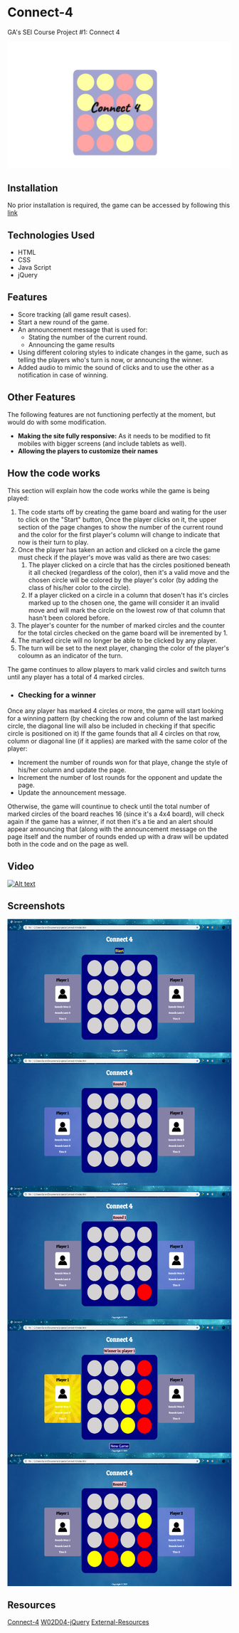 # Connect-4
GA's SEI Course Project #1: Connect 4

<p align="center">
<img src="images/logo.png" ></img> </p>


## Installation
No prior installation is required, the game can be accessed by following this <a href="">link</a>

## Technologies Used
* HTML
* CSS
* Java Script
* jQuery


## Features
* Score tracking (all game result cases).
* Start a new round of the game.
* An announcement message that is used for:
  * Stating the number of the current round.
  * Announcing the game results
* Using different coloring styles to indicate changes in the game, such as telling the players who's turn is now, or announcing the winner.
* Added audio to mimic the sound of clicks and to use the other as a notification in case of winning.

## Other Features
The following features are not functioning perfectly at the moment, but would do with some modification.
* <b>Making the site fully responsive:</b> As it needs to be modified to fit mobiles with bigger screens (and include tablets as well).
* <b>Allowing the players to customize their names</b>

## How the code works
This section will explain how the code works while the game is being played:
1. The code starts off by creating the game board and wating for the user to click on the "Start" button, Once the player clicks on it, the upper section of the page changes to show the number of the current round and the color for the first player's column will change to indicate that now is their turn to play.
1. Once the player has taken an action and clicked on a circle the game must check if the player's move was valid as there are two cases:
   1. The player clicked on a circle that has the circles positioned beneath it all checked (regardless of the color), then it's a valid move and the chosen circle will be colored by the player's color (by adding the class of his/her color to the circle).
   1. If a player clicked on a circle in a column that dosen't has it's circles marked up to the chosen one, the game will consider it an invalid move and will mark the circle on the lowest row of that column that hasn't been colored before.
1. The player's counter for the number of marked circles and the counter for the total circles checked on the game board will be inremented by 1.
1. The marked circle will no longer be able to be clicked by any player.
1. The turn will be set to the next player, changing the color of the player's coloumn as an indicator of the turn.

The game continues to allow players to mark valid circles and switch turns until any player has a total of 4 marked circles.
* ### Checking for a winner
Once any player has marked 4 circles or more, the game will start looking for a winning pattern (by checking the row and column of the last marked circle, the diagonal line will also be included in checking if that specific circle is positioned on it)
If the game founds that all 4 circles on that row, column or diagonal line (if it applies) are marked with the same color of the player:
* Increment the number of rounds won for that playe, change the style of his/her column and update the page.
* Increment the number of lost rounds for the opponent and update the page.
* Update the announcement message.

Otherwise, the game will countinue to check until the total number of marked circles of the board reaches 16 (since it's a 4x4 board), will check again if the game has a winner, if not then it's a tie and an alert should appear announcing that (along with the announcement message on the page itself and the number of rounds ended up with a draw will be updated both in the code and on the page as well.


## Video
[![Alt text](https://i9.ytimg.com/vi/tUMmZ1HWM-k/mqdefault.jpg?time=1575515259116&sqp=CNznoe8F&rs=AOn4CLDu6bHAvfU9lGr0UUnzu2k6YiojwA)](https://youtu.be/tUMmZ1HWM-k)

## Screenshots

<p align="center">
<img align="center" src="images/screenshots/Connect-4 - Screenshot 1.png" width=540x height=300px>
<img align="center" src="images/screenshots/Connect-4 - Screenshot 2.png" width=540x height=300px>
<img align="center" src="images/screenshots/Connect-4 - Screenshot 3.png" width=540x height=300px>
<img align="center" src="images/screenshots/Connect-4 - Screenshot 4.png" width=540x height=300px>
<img align="center" src="images/screenshots/Connect-4 - Screenshot 5.png" width=540x height=300px>

 </p>

## Resources
<a href="https://en.wikipedia.org/wiki/Connect_Four">Connect-4</a>
<a href="https://github.com/sei-jed-10/W02D04-Jquery">W02D04-jQuery</a>
<a href="https://github.com/sei-jed-10/External-Resources">External-Resources</a>


